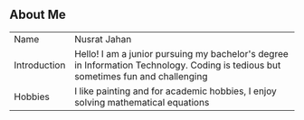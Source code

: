 <html>
    <link rel="stylesheet" href="style.css"> 
    <div class="content">  
    <h2> About Me </h2>
    <body> 
    <table>
        <tr>
            <td> Name </td>
            <td> Nusrat Jahan </td>
        </tr>
        <tr>
            <td> Introduction </td>
            <td> Hello! I am a junior pursuing my bachelor's degree in Information Technology. Coding is tedious but sometimes fun and challenging</td>
        </tr>
        <tr>
            <td> Hobbies </td>
            <td> I like painting and for academic hobbies, I enjoy solving mathematical equations </td>
        </tr>
    </table>
</body>
</div>
</html>

